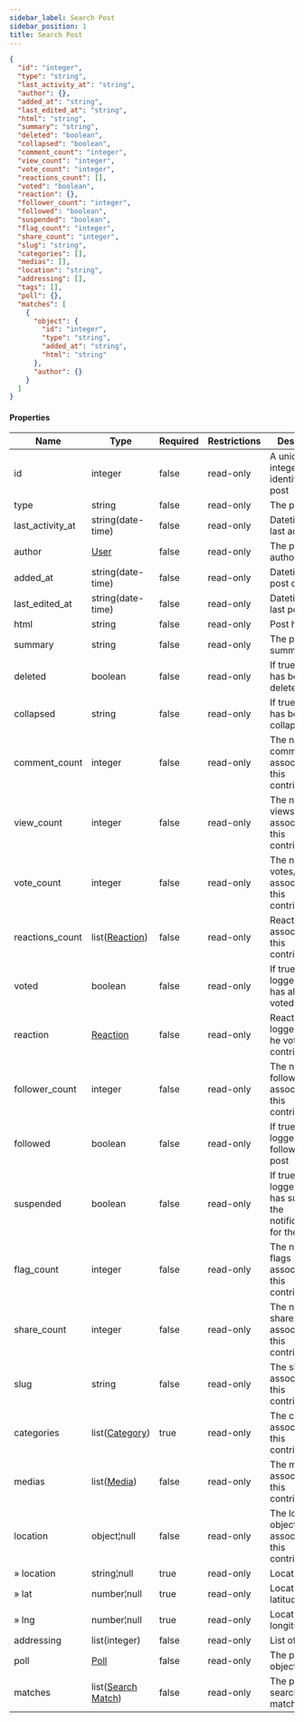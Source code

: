 ```yaml
---
sidebar_label: Search Post
sidebar_position: 1
title: Search Post
---
```


```json
{
  "id": "integer",
  "type": "string",
  "last_activity_at": "string",
  "author": {},
  "added_at": "string",
  "last_edited_at": "string",
  "html": "string",
  "summary": "string",
  "deleted": "boolean",
  "collapsed": "boolean",
  "comment_count": "integer",
  "view_count": "integer",
  "vote_count": "integer",
  "reactions_count": [],
  "voted": "boolean",
  "reaction": {},
  "follower_count": "integer",
  "followed": "boolean",
  "suspended": "boolean",
  "flag_count": "integer",
  "share_count": "integer",
  "slug": "string",
  "categories": [],
  "medias": [],
  "location": "string",
  "addressing": [],
  "tags": [],
  "poll": {},
  "matches": [
    {
      "object": {
        "id": "integer",
        "type": "string",
        "added_at": "string",
        "html": "string"
      },
      "author": {}
    }
  ]
}

```

#### Properties

| Name             | Type                                                             | Required | Restrictions | Description                                                           |
|------------------|------------------------------------------------------------------|----------|--------------|-----------------------------------------------------------------------|
| id               | integer                                                          | false    | read-only    | A unique integer value identifying this post                          |
| type             | string                                                           | false    | read-only    | The post type                                                         |
| last_activity_at | string(date-time)                                                | false    | read-only    | Datetime of last activity                                             |
| author           | [User](/docs/apireference/v2/schemas/user)                       | false    | read-only    | The post author                                                       |
| added_at         | string(date-time)                                                | false    | read-only    | Datetime of post creation                                             |
| last_edited_at   | string(date-time)                                                | false    | read-only    | Datetime of last post edit                                            |
| html             | string                                                           | false    | read-only    | Post html                                                             |
| summary          | string                                                           | false    | read-only    | The post summary                                                      |
| deleted          | boolean                                                          | false    | read-only    | If true, post has been deleted                                        |
| collapsed        | string                                                           | false    | read-only    | If true, post has been collapsed                                      |
| comment_count    | integer                                                          | false    | read-only    | The number of comments associated to this contribution                |
| view_count       | integer                                                          | false    | read-only    | The number of views associated to this contribution                   |
| vote_count       | integer                                                          | false    | read-only    | The number of votes/reactions associated to this contribution         |
| reactions_count  | list([Reaction](/docs/apireference/v2/schemas/reaction))         | false    | read-only    | Reactions associated to this contribution                             |
| voted            | boolean                                                          | false    | read-only    | If true, the logged user has already voted the post                   |
| reaction         | [Reaction](/docs/apireference/v2/schemas/reaction)               | false    | read-only    | Reaction of the logged user (if he voted this contribution)           |
| follower_count   | integer                                                          | false    | read-only    | The number of followers associated to this contribution               |
| followed         | boolean                                                          | false    | read-only    | If true, the logged user follows the post                             |
| suspended        | boolean                                                          | false    | read-only    | If true, the logged user has suspended the notifications for the post |
| flag_count       | integer                                                          | false    | read-only    | The number of flags associated to this contribution                   |
| share_count      | integer                                                          | false    | read-only    | The number of shares associated to this contribution                  |
| slug             | string                                                           | false    | read-only    | The slug associated to this contribution                              |
| categories       | list([Category](/docs/apireference/v2/schemas/category))         | true     | read-only    | The categories associated to this contribution                        |
| medias           | list([Media](/docs/apireference/v2/schemas/media))               | false    | read-only    | The medias associated to this contribution                            |
| location         | object¦null                                                      | false    | read-only    | The location object associated to this contribution                   |
| » location       | string¦null                                                      | true     | read-only    | Location name                                                         |
| » lat            | number¦null                                                      | true     | read-only    | Location latitude                                                     |
| » lng            | number¦null                                                      | true     | read-only    | Location longitude                                                    |
| addressing       | list(integer)                                                    | false    | read-only    | List of [Tag](/docs/apireference/v2/schemas/tag) ids                  |
| poll             | [Poll](/docs/apireference/v2/schemas/poll)                       | false    | read-only    | The post poll object                                                  |
| matches          | list([Search Match](/docs/apireference/v2/schemas/search_match)) | false    | read-only    | The post search matches                                               |
